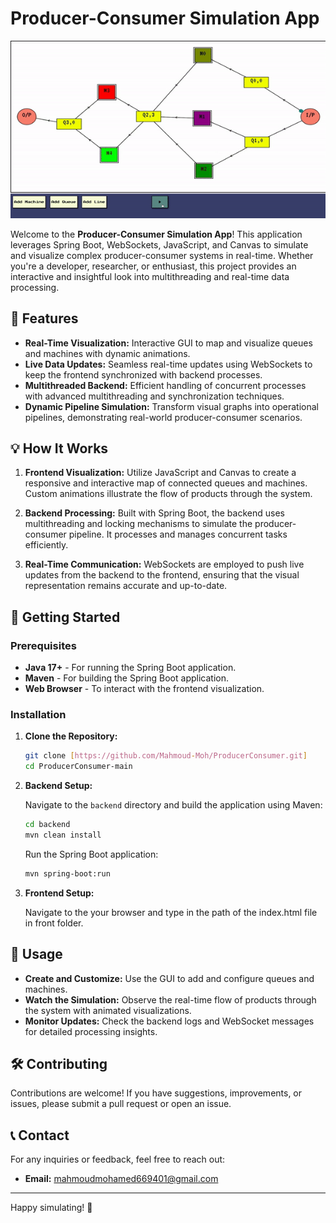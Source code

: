# Producer-Consumer Simulation App
![Demo GIF](assets/demo.gif)

Welcome to the **Producer-Consumer Simulation App**! This application leverages Spring Boot, WebSockets, JavaScript, and Canvas to simulate and visualize complex producer-consumer systems in real-time. Whether you're a developer, researcher, or enthusiast, this project provides an interactive and insightful look into multithreading and real-time data processing.

## 🚀 Features

- **Real-Time Visualization:** Interactive GUI to map and visualize queues and machines with dynamic animations.
- **Live Data Updates:** Seamless real-time updates using WebSockets to keep the frontend synchronized with backend processes.
- **Multithreaded Backend:** Efficient handling of concurrent processes with advanced multithreading and synchronization techniques.
- **Dynamic Pipeline Simulation:** Transform visual graphs into operational pipelines, demonstrating real-world producer-consumer scenarios.

## 💡 How It Works

1. **Frontend Visualization:** Utilize JavaScript and Canvas to create a responsive and interactive map of connected queues and machines. Custom animations illustrate the flow of products through the system.

2. **Backend Processing:** Built with Spring Boot, the backend uses multithreading and locking mechanisms to simulate the producer-consumer pipeline. It processes and manages concurrent tasks efficiently.

3. **Real-Time Communication:** WebSockets are employed to push live updates from the backend to the frontend, ensuring that the visual representation remains accurate and up-to-date.

## 📂 Getting Started

### Prerequisites

- **Java 17+** - For running the Spring Boot application.
- **Maven** - For building the Spring Boot application.
- **Web Browser** - To interact with the frontend visualization.

### Installation

1. **Clone the Repository:**

    ```bash
    git clone [https://github.com/Mahmoud-Moh/ProducerConsumer.git]
    cd ProducerConsumer-main
    ```

2. **Backend Setup:**

    Navigate to the `backend` directory and build the application using Maven:

    ```bash
    cd backend
    mvn clean install
    ```

    Run the Spring Boot application:

    ```bash
    mvn spring-boot:run
    ```

3. **Frontend Setup:**

    Navigate to the your browser and type in the path of the index.html file in front folder.

## 📄 Usage

- **Create and Customize:** Use the GUI to add and configure queues and machines.
- **Watch the Simulation:** Observe the real-time flow of products through the system with animated visualizations.
- **Monitor Updates:** Check the backend logs and WebSocket messages for detailed processing insights.

## 🛠️ Contributing

Contributions are welcome! If you have suggestions, improvements, or issues, please submit a pull request or open an issue.

## 📞 Contact

For any inquiries or feedback, feel free to reach out:

- **Email:** mahmoudmohamed669401@gmail.com
---

Happy simulating! 🚀
